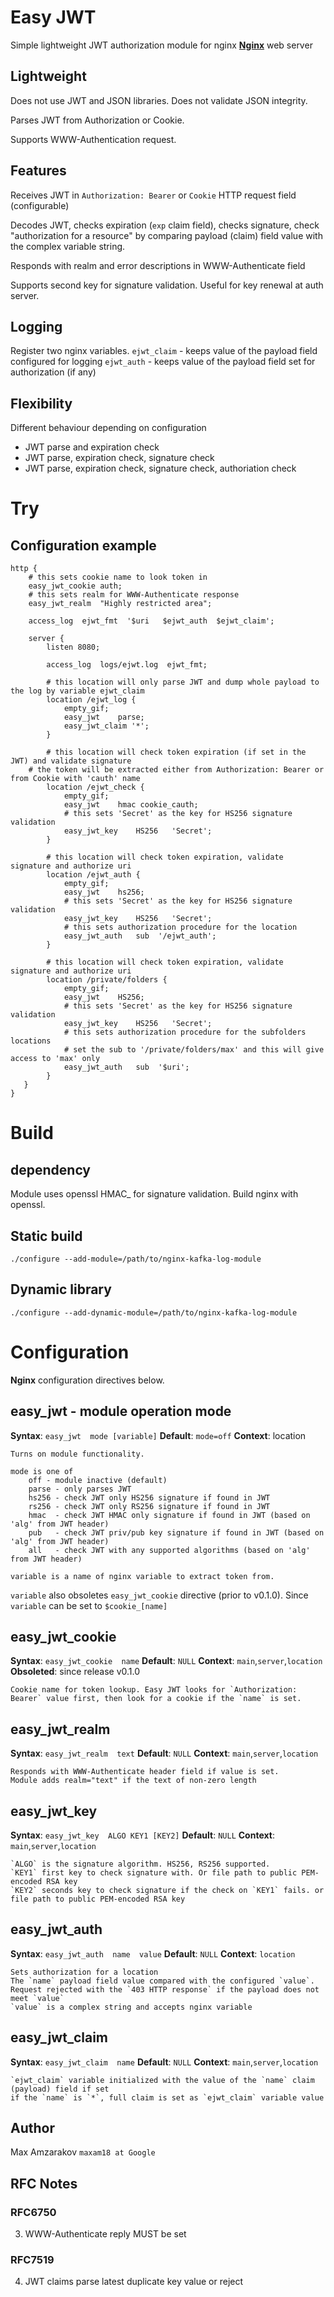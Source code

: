 # Easy JWT

Simple lightweight JWT authorization module for nginx **[Nginx](https://nignx.org/)** web server

## Lightweight 
Does not use JWT and JSON libraries. Does not validate JSON integrity.

Parses JWT from Authorization or Cookie.

Supports WWW-Authentication request.

## Features
Receives JWT in `Authorization: Bearer` or `Cookie` HTTP request field (configurable)

Decodes JWT, checks expiration (`exp` claim field), checks signature, check "authorization for a resource" by comparing payload (claim) field value with the complex variable string.

Responds with realm and error descriptions in WWW-Authenticate field

Supports second key for signature validation. Useful for key renewal at auth server.


## Logging
Register two nginx variables. 
`ejwt_claim` - keeps value of the payload field configured for logging 
`ejwt_auth` - keeps value of the payload field set for authorization (if any)

## Flexibility
Different behaviour depending on configuration
- JWT parse and expiration check
- JWT parse, expiration check, signature check
- JWT parse, expiration check, signature check, authoriation check


# Try
## Configuration example

    http {
        # this sets cookie name to look token in
        easy_jwt_cookie auth;
        # this sets realm for WWW-Authenticate response
        easy_jwt_realm  "Highly restricted area";

        access_log  ejwt_fmt  '$uri   $ejwt_auth  $ejwt_claim';

    	server {
            listen 8080;
            
            access_log  logs/ejwt.log  ejwt_fmt;

            # this location will only parse JWT and dump whole payload to the log by variable ejwt_claim
            location /ejwt_log {
                empty_gif;
                easy_jwt    parse;
                easy_jwt_claim '*';
            }
            
            # this location will check token expiration (if set in the JWT) and validate signature 
	    # the token will be extracted either from Authorization: Bearer or from Cookie with 'cauth' name
            location /ejwt_check {
                empty_gif;
                easy_jwt    hmac cookie_cauth;
                # this sets 'Secret' as the key for HS256 signature validation
                easy_jwt_key    HS256   'Secret';
            }

            # this location will check token expiration, validate signature and authorize uri
            location /ejwt_auth {
                empty_gif;
                easy_jwt    hs256;
                # this sets 'Secret' as the key for HS256 signature validation
                easy_jwt_key    HS256   'Secret';
                # this sets authorization procedure for the location
                easy_jwt_auth   sub  '/ejwt_auth';
            }

            # this location will check token expiration, validate signature and authorize uri
            location /private/folders {
                empty_gif;
                easy_jwt    HS256;
                # this sets 'Secret' as the key for HS256 signature validation
                easy_jwt_key    HS256   'Secret';
                # this sets authorization procedure for the subfolders locations
                # set the sub to '/private/folders/max' and this will give access to 'max' only
                easy_jwt_auth   sub  '$uri';
            }
       }
	}

# Build

## dependency
Module uses openssl HMAC_ for signature validation. Build nginx with openssl.

## Static build

    ./configure --add-module=/path/to/nginx-kafka-log-module

## Dynamic library
  
	./configure --add-dynamic-module=/path/to/nginx-kafka-log-module

# Configuration

**Nginx** configuration directives below. 

## easy_jwt - module operation mode
**Syntax**: `easy_jwt  mode [variable]`
**Default**: `mode=off`
**Context**: location

    Turns on module functionality.

    mode is one of
        off - module inactive (default)
        parse - only parses JWT
        hs256 - check JWT only HS256 signature if found in JWT
        rs256 - check JWT only RS256 signature if found in JWT
        hmac  - check JWT HMAC only signature if found in JWT (based on 'alg' from JWT header)
        pub   - check JWT priv/pub key signature if found in JWT (based on 'alg' from JWT header)
        all   - check JWT with any supported algorithms (based on 'alg' from JWT header)
    
    variable is a name of nginx variable to extract token from.

`variable` also obsoletes `easy_jwt_cookie` directive (prior to v0.1.0). Since `variable` can be set to `$cookie_[name]`

## easy_jwt_cookie 
**Syntax**: `easy_jwt_cookie  name`
**Default**: `NULL`
**Context**: `main`,`server`,`location`
**Obsoleted**: since release v0.1.0

    Cookie name for token lookup. Easy JWT looks for `Authorization: Bearer` value first, then look for a cookie if the `name` is set.

## easy_jwt_realm 
**Syntax**: `easy_jwt_realm  text`
**Default**: `NULL`
**Context**: `main`,`server`,`location`

    Responds with WWW-Authenticate header field if value is set.
    Module adds realm="text" if the text of non-zero length

## easy_jwt_key 
**Syntax**: `easy_jwt_key  ALGO KEY1 [KEY2]`
**Default**: `NULL`
**Context**: `main`,`server`,`location`

    `ALGO` is the signature algorithm. HS256, RS256 supported.
    `KEY1` first key to check signature with. Or file path to public PEM-encoded RSA key 
    `KEY2` seconds key to check signature if the check on `KEY1` fails. or file path to public PEM-encoded RSA key

## easy_jwt_auth
**Syntax**: `easy_jwt_auth  name  value`
**Default**: `NULL`
**Context**: `location`

    Sets authorization for a location
    The `name` payload field value compared with the configured `value`.
    Request rejected with the `403 HTTP response` if the payload does not meet `value`
    `value` is a complex string and accepts nginx variable

## easy_jwt_claim
**Syntax**: `easy_jwt_claim  name`
**Default**: `NULL`
**Context**: `main`,`server`,`location`

    `ejwt_claim` variable initialized with the value of the `name` claim (payload) field if set
    if the `name` is `*`, full claim is set as `ejwt_claim` variable value



## Author
Max Amzarakov `maxam18 at Google`

## RFC Notes
### RFC6750 
3. WWW-Authenticate reply MUST be set
### RFC7519
4. JWT claims
parse latest duplicate key value or reject
